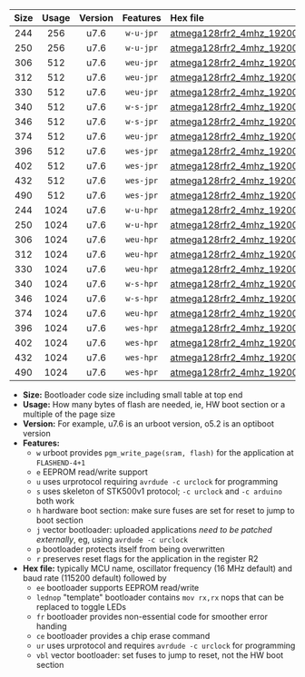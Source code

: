 |Size|Usage|Version|Features|Hex file|
|:-:|:-:|:-:|:-:|:--|
|244|256|u7.6|`w-u-jpr`|[atmega128rfr2_4mhz_19200bps_ur_vbl.hex](https://raw.githubusercontent.com/stefanrueger/urboot/main/bootloaders/atmega128rfr2/fcpu_4mhz/19200_bps/atmega128rfr2_4mhz_19200bps_ur_vbl.hex)|
|250|256|u7.6|`w-u-jpr`|[atmega128rfr2_4mhz_19200bps_lednop_ur_vbl.hex](https://raw.githubusercontent.com/stefanrueger/urboot/main/bootloaders/atmega128rfr2/fcpu_4mhz/19200_bps/atmega128rfr2_4mhz_19200bps_lednop_ur_vbl.hex)|
|306|512|u7.6|`weu-jpr`|[atmega128rfr2_4mhz_19200bps_ee_ur_vbl.hex](https://raw.githubusercontent.com/stefanrueger/urboot/main/bootloaders/atmega128rfr2/fcpu_4mhz/19200_bps/atmega128rfr2_4mhz_19200bps_ee_ur_vbl.hex)|
|312|512|u7.6|`weu-jpr`|[atmega128rfr2_4mhz_19200bps_ee_lednop_ur_vbl.hex](https://raw.githubusercontent.com/stefanrueger/urboot/main/bootloaders/atmega128rfr2/fcpu_4mhz/19200_bps/atmega128rfr2_4mhz_19200bps_ee_lednop_ur_vbl.hex)|
|330|512|u7.6|`weu-jpr`|[atmega128rfr2_4mhz_19200bps_ee_lednop_fr_ur_vbl.hex](https://raw.githubusercontent.com/stefanrueger/urboot/main/bootloaders/atmega128rfr2/fcpu_4mhz/19200_bps/atmega128rfr2_4mhz_19200bps_ee_lednop_fr_ur_vbl.hex)|
|340|512|u7.6|`w-s-jpr`|[atmega128rfr2_4mhz_19200bps_vbl.hex](https://raw.githubusercontent.com/stefanrueger/urboot/main/bootloaders/atmega128rfr2/fcpu_4mhz/19200_bps/atmega128rfr2_4mhz_19200bps_vbl.hex)|
|346|512|u7.6|`w-s-jpr`|[atmega128rfr2_4mhz_19200bps_lednop_vbl.hex](https://raw.githubusercontent.com/stefanrueger/urboot/main/bootloaders/atmega128rfr2/fcpu_4mhz/19200_bps/atmega128rfr2_4mhz_19200bps_lednop_vbl.hex)|
|374|512|u7.6|`weu-jpr`|[atmega128rfr2_4mhz_19200bps_ee_lednop_fr_ce_ur_vbl.hex](https://raw.githubusercontent.com/stefanrueger/urboot/main/bootloaders/atmega128rfr2/fcpu_4mhz/19200_bps/atmega128rfr2_4mhz_19200bps_ee_lednop_fr_ce_ur_vbl.hex)|
|396|512|u7.6|`wes-jpr`|[atmega128rfr2_4mhz_19200bps_ee_vbl.hex](https://raw.githubusercontent.com/stefanrueger/urboot/main/bootloaders/atmega128rfr2/fcpu_4mhz/19200_bps/atmega128rfr2_4mhz_19200bps_ee_vbl.hex)|
|402|512|u7.6|`wes-jpr`|[atmega128rfr2_4mhz_19200bps_ee_lednop_vbl.hex](https://raw.githubusercontent.com/stefanrueger/urboot/main/bootloaders/atmega128rfr2/fcpu_4mhz/19200_bps/atmega128rfr2_4mhz_19200bps_ee_lednop_vbl.hex)|
|432|512|u7.6|`wes-jpr`|[atmega128rfr2_4mhz_19200bps_ee_lednop_fr_vbl.hex](https://raw.githubusercontent.com/stefanrueger/urboot/main/bootloaders/atmega128rfr2/fcpu_4mhz/19200_bps/atmega128rfr2_4mhz_19200bps_ee_lednop_fr_vbl.hex)|
|490|512|u7.6|`wes-jpr`|[atmega128rfr2_4mhz_19200bps_ee_lednop_fr_ce_vbl.hex](https://raw.githubusercontent.com/stefanrueger/urboot/main/bootloaders/atmega128rfr2/fcpu_4mhz/19200_bps/atmega128rfr2_4mhz_19200bps_ee_lednop_fr_ce_vbl.hex)|
|244|1024|u7.6|`w-u-hpr`|[atmega128rfr2_4mhz_19200bps_ur.hex](https://raw.githubusercontent.com/stefanrueger/urboot/main/bootloaders/atmega128rfr2/fcpu_4mhz/19200_bps/atmega128rfr2_4mhz_19200bps_ur.hex)|
|250|1024|u7.6|`w-u-hpr`|[atmega128rfr2_4mhz_19200bps_lednop_ur.hex](https://raw.githubusercontent.com/stefanrueger/urboot/main/bootloaders/atmega128rfr2/fcpu_4mhz/19200_bps/atmega128rfr2_4mhz_19200bps_lednop_ur.hex)|
|306|1024|u7.6|`weu-hpr`|[atmega128rfr2_4mhz_19200bps_ee_ur.hex](https://raw.githubusercontent.com/stefanrueger/urboot/main/bootloaders/atmega128rfr2/fcpu_4mhz/19200_bps/atmega128rfr2_4mhz_19200bps_ee_ur.hex)|
|312|1024|u7.6|`weu-hpr`|[atmega128rfr2_4mhz_19200bps_ee_lednop_ur.hex](https://raw.githubusercontent.com/stefanrueger/urboot/main/bootloaders/atmega128rfr2/fcpu_4mhz/19200_bps/atmega128rfr2_4mhz_19200bps_ee_lednop_ur.hex)|
|330|1024|u7.6|`weu-hpr`|[atmega128rfr2_4mhz_19200bps_ee_lednop_fr_ur.hex](https://raw.githubusercontent.com/stefanrueger/urboot/main/bootloaders/atmega128rfr2/fcpu_4mhz/19200_bps/atmega128rfr2_4mhz_19200bps_ee_lednop_fr_ur.hex)|
|340|1024|u7.6|`w-s-hpr`|[atmega128rfr2_4mhz_19200bps.hex](https://raw.githubusercontent.com/stefanrueger/urboot/main/bootloaders/atmega128rfr2/fcpu_4mhz/19200_bps/atmega128rfr2_4mhz_19200bps.hex)|
|346|1024|u7.6|`w-s-hpr`|[atmega128rfr2_4mhz_19200bps_lednop.hex](https://raw.githubusercontent.com/stefanrueger/urboot/main/bootloaders/atmega128rfr2/fcpu_4mhz/19200_bps/atmega128rfr2_4mhz_19200bps_lednop.hex)|
|374|1024|u7.6|`weu-hpr`|[atmega128rfr2_4mhz_19200bps_ee_lednop_fr_ce_ur.hex](https://raw.githubusercontent.com/stefanrueger/urboot/main/bootloaders/atmega128rfr2/fcpu_4mhz/19200_bps/atmega128rfr2_4mhz_19200bps_ee_lednop_fr_ce_ur.hex)|
|396|1024|u7.6|`wes-hpr`|[atmega128rfr2_4mhz_19200bps_ee.hex](https://raw.githubusercontent.com/stefanrueger/urboot/main/bootloaders/atmega128rfr2/fcpu_4mhz/19200_bps/atmega128rfr2_4mhz_19200bps_ee.hex)|
|402|1024|u7.6|`wes-hpr`|[atmega128rfr2_4mhz_19200bps_ee_lednop.hex](https://raw.githubusercontent.com/stefanrueger/urboot/main/bootloaders/atmega128rfr2/fcpu_4mhz/19200_bps/atmega128rfr2_4mhz_19200bps_ee_lednop.hex)|
|432|1024|u7.6|`wes-hpr`|[atmega128rfr2_4mhz_19200bps_ee_lednop_fr.hex](https://raw.githubusercontent.com/stefanrueger/urboot/main/bootloaders/atmega128rfr2/fcpu_4mhz/19200_bps/atmega128rfr2_4mhz_19200bps_ee_lednop_fr.hex)|
|490|1024|u7.6|`wes-hpr`|[atmega128rfr2_4mhz_19200bps_ee_lednop_fr_ce.hex](https://raw.githubusercontent.com/stefanrueger/urboot/main/bootloaders/atmega128rfr2/fcpu_4mhz/19200_bps/atmega128rfr2_4mhz_19200bps_ee_lednop_fr_ce.hex)|

- **Size:** Bootloader code size including small table at top end
- **Usage:** How many bytes of flash are needed, ie, HW boot section or a multiple of the page size
- **Version:** For example, u7.6 is an urboot version, o5.2 is an optiboot version
- **Features:**
  + `w` urboot provides `pgm_write_page(sram, flash)` for the application at `FLASHEND-4+1`
  + `e` EEPROM read/write support
  + `u` uses urprotocol requiring `avrdude -c urclock` for programming
  + `s` uses skeleton of STK500v1 protocol; `-c urclock` and `-c arduino` both work
  + `h` hardware boot section: make sure fuses are set for reset to jump to boot section
  + `j` vector bootloader: uploaded applications *need to be patched externally*, eg, using `avrdude -c urclock`
  + `p` bootloader protects itself from being overwritten
  + `r` preserves reset flags for the application in the register R2
- **Hex file:** typically MCU name, oscillator frequency (16 MHz default) and baud rate (115200 default) followed by
  + `ee` bootloader supports EEPROM read/write
  + `lednop` "template" bootloader contains `mov rx,rx` nops that can be replaced to toggle LEDs
  + `fr` bootloader provides non-essential code for smoother error handing
  + `ce` bootloader provides a chip erase command
  + `ur` uses urprotocol and requires `avrdude -c urclock` for programming
  + `vbl` vector bootloader: set fuses to jump to reset, not the HW boot section
